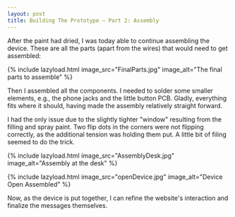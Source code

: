 ```yaml
---
layout: post
title: Building The Prototype — Part 2: Assembly
---
```


After the paint had dried, I was today able to continue assembling the device. These are all the parts (apart from the wires) that would need to get assembled:

{% include lazyload.html image_src="FinalParts.jpg" image_alt="The final parts to assemble" %}

Then I assembled all the components. I needed to solder some smaller elements, e.g., the phone jacks and the little button PCB. Gladly, everything fits where it should, having made the assembly relatively straight forward. 

I had the only issue due to the slightly tighter "window" resulting from the filling and spray paint. Two flip dots in the corners were not flipping correctly, as the additional tension was holding them put. A little bit of filing seemed to do the trick.

{% include lazyload.html image_src="AssemblyDesk.jpg" image_alt="Assembly at the desk" %}

{% include lazyload.html image_src="openDevice.jpg" image_alt="Device Open Assembled" %}

Now, as the device is put together, I can refine the website's interaction and finalize the messages themselves. 
